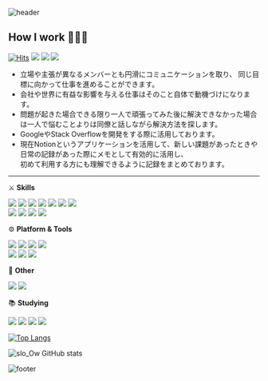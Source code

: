 ![header](https://capsule-render.vercel.app/api?type=Waving&color=0058aa&height=150&section=header&text=&fontSize=90)

## How I work 👨🏻‍💻
[![Hits](https://hits.seeyoufarm.com/api/count/incr/badge.svg?url=https%3A%2F%2Fgithub.com%2Fslo-ow%2F&count_bg=%23000000&title_bg=%23000000&icon=github.svg&icon_color=%23E7E7E7&title=Github&edge_flat=true)](https://hits.seeyoufarm.com)
<img src="https://img.shields.io/badge/Mac OS-000000?style=flat-square&logo=Apple&logoColor=white"/>
<a href="https://slo-ow.notion.site/RESUME-323c66fa723845588c93f8d4176302e5"><img src="https://img.shields.io/badge/RESUME-000000?style=flat-square&logo=notion&logoColor=white"/></a>
<a href="mailto:syntaxflow93@gmail.com"><img src="https://img.shields.io/badge/syntaxflow93@gmail.com-000000?style=flat-square&logo=Gmail&logoColor=white"/></a>


- 立場や主張が異なるメンバーとも円滑にコミュニケーションを取り、
  同じ目標に向かって仕事を進めることができます。
- 会社や世界に有益な影響を与える仕事はそのこと自体で動機づけになります。
- 問題が起きた場合できる限り一人で頑張ってみた後に解決できなかった場合は一人で悩むことよりは同僚と話しながら解決方法を探します。
- GoogleやStack Overflowを開発をする際に活用しております。
- 現在Notionというアプリケーションを活用して、新しい課題があったときや日常の記録があった際にメモとして有効的に活用し、  
  初めて利用する方にも理解できるように記録をまとめております。

<hr/>

⚔️  **Skills**

<img src="https://img.shields.io/badge/Java-FF9900?style=flat-square&logo=Java&logoColor=white"/> <img src="https://img.shields.io/badge/JavaScript-F7DF1E?style=flat-square&logo=JavaScript&logoColor=black"/> <img src="https://img.shields.io/badge/Python-3776AB?style=flat-square&logo=Python&logoColor=white"/> <img src="https://img.shields.io/badge/PHP-777BB4?style=flat-square&logo=PHP&logoColor=white"/> <img src="https://img.shields.io/badge/Bootstrap-7952B3?style=flat-square&logo=Bootstrap&logoColor=white"/> <img src="https://img.shields.io/badge/HTML-E34F26?style=flat-square&logo=HTML5&logoColor=white"/> <img src="https://img.shields.io/badge/CSS-1572B6?style=flat-square&logo=CSS3&logoColor=white"/>  
<img src="https://img.shields.io/badge/MySQL-4479A1?style=flat-square&logo=MySQL&logoColor=white"/> <img src="https://img.shields.io/badge/Oracle-F80000?style=flat-square&logo=Oracle&logoColor=white"/> <img src="https://img.shields.io/badge/MariaDB-1F305F?style=flat-square&logo=MariaDB&logoColor=white"/> <img src="https://img.shields.io/badge/Markdown-000000?style=flat-square&logo=Markdown&logoColor=white"/>


⚙️  **Platform & Tools**

<img src="https://img.shields.io/badge/IntelliJ IDEA-EF2D5E?style=flat-square&logo=IntelliJ IDEA&logoColor=white"/> <img src="https://img.shields.io/badge/VisualStudioCode-007ACC?style=flat-square&logo=Visual Studio Code&logoColor=white"/> <img src="https://img.shields.io/badge/Eclipse-2C2255?style=flat-square&logo=Eclipse IDE&logoColor=white"/> <img src="https://img.shields.io/badge/Gradle-02303A?style=flat-square&logo=Gradle&logoColor=white"/>  
<img src="https://img.shields.io/badge/Firebase-FFCA28?style=flat-square&logo=Firebase&logoColor=white"/> <img src="https://img.shields.io/badge/Travis CI-3EAAAF?style=flat-square&logo=Travis CI&logoColor=white"/> <img src="https://img.shields.io/badge/Notion-000000?style=flat-square&logo=notion&logoColor=white"/>


📎  **Other**

<img src="https://img.shields.io/badge/Google Sheets-34A853?style=flat-square&logo=Google Sheets&logoColor=white"/> <img src="https://img.shields.io/badge/Google Drive-4285F4?style=flat-square&logo=Google Drive&logoColor=white"/>


📚  **Studying**

<img src="https://img.shields.io/badge/Spring Boot-6DB33F?style=flat-square&logo=Spring Boot&logoColor=white"/> <!--<img src="https://img.shields.io/badge/Spring-6DB33F?style=flat-square&logo=Spring&logoColor=white"/>--> <img src="https://img.shields.io/badge/React-61DAFB?style=flat-square&logo=React&logoColor=black"/> <img src="https://img.shields.io/badge/AWS EC2-FF9900?style=flat-square&logo=Amazon EC2&logoColor=white"/>
<img src="https://img.shields.io/badge/AWS S3-569A31?style=flat-square&logo=Amazon S3&logoColor=white"/>

[![Top Langs](https://github-readme-stats.vercel.app/api/top-langs/?username=slo-ow&layout=compact&theme=tokyonight&langs_count=8)](https://github.com/anuraghazra/github-readme-stats)
 

![slo_Ow GitHub stats](https://github-readme-stats.vercel.app/api?username=slo-ow&show_icons=true&theme=tokyonight)

![footer](https://capsule-render.vercel.app/api?type=Waving&color=0058aa&height=150&section=footer&text=&fontSize=90)


<!--
[![Solved.ac 프로필](http://mazassumnida.wtf/api/v2/generate_badge?boj=slo_ow)](https://solved.ac/slo_ow)
-->
<!--
<img src="https://img.shields.io/badge/Android-3DDC84?style=flat-square&logo=Android&logoColor=white"/>
-->
